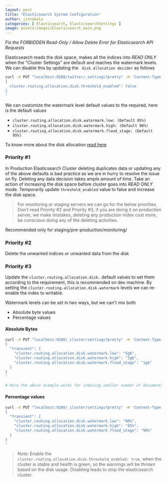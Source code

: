 ```yaml
---
layout: post
title: "Elasticsearch System Configuration"
author: jinnabalu
categories: [ Elasticsearch, ElasticsearchSettings ]
image: assets/images/Elasticsearch_main.png
---
```


*Fix the FORBIDDEN Read-Only / Allow Delete Error for Elasticsearch API Requests*

Elasticsearch reads the disk space, makes all the indices into *READ ONLY* when the "Cluster Settings" are default and reaches the watermark levels. We can disable this by updating the ` disk allocation decider` as follows

```bash
curl -X PUT "localhost:9200/twitter/_settings?pretty" -H 'Content-Type: application/json' -d'
{
  cluster.routing.allocation.disk.threshold_enabled": false
}
'
```

We can customize the watermark level default values to the required, here is the default values

- `cluster.routing.allocation.disk.watermark.low: (Default 85%)`
- `cluster.routing.allocation.disk.watermark.high: (Default 90%)` 
- `cluster.routing.allocation.disk.watermark.flood_stage: (Default 95%)`

To know more about the disk allocation [read here](https://www.elastic.co/guide/en/elasticsearch/reference/6.8/disk-allocator.html)

### Priority #1

In Production Elasticsearch Cluster deleting duplicates data or updating any of the above defaults is bad practice as we are in hurry to resolve the issue on fly. Deleting any data decision takes ample amount of time. Take an action of increasing the disk space before cluster goes into *READ ONLY* mode. Temporarily update `threshold_enabled` value to false and increase the disk space.

> For monitoring or staging servers we can go for the below priorities. Don't read Priority #2 and Priority #3, if you are doing it on production server, we make mistakes, deleting any production index cost more, be conscious doing any of the deleting activities.

Recommended only for staging/pre-production/monitoring/

### Priority #2

Delete the unwanted indices or unwanted data from the disk

### Priority #3

Update the `cluster.routing.allocation.disk.` default values to set them according to the requirement, this is recommended on dev machine. By setting the `cluster.routing.allocation.disk.watermark` levels we can re-enable the index to writable.

Watermark levels can be set in two ways, but we can't mix both

- Absolute byte values 
- Percentage values

#### Absolute Bytes

```bash
curl -X PUT "localhost:9200/_cluster/settings?pretty" -H 'Content-Type: application/json' -d'
{
  "transient": {
    "cluster.routing.allocation.disk.watermark.low": "5gb",
    "cluster.routing.allocation.disk.watermark.high": "3gb",
    "cluster.routing.allocation.disk.watermark.flood_stage": "1gb"
  }
}
'

# Here the above example works for indexing smaller number of documents/sec in dev or test

```
#### Percentage values

```bash
curl -X PUT "localhost:9200/_cluster/settings?pretty" -H 'Content-Type: application/json' -d'
{
  "transient": {
    "cluster.routing.allocation.disk.watermark.low": "90%",
    "cluster.routing.allocation.disk.watermark.high": "95%",
    "cluster.routing.allocation.disk.watermark.flood_stage": "98%"
  }
}
'
```

> Note: Enable the `cluster.routing.allocation.disk.threshold_enabled: true`, when the cluster is stable and health is green, so the warnings will be thrown based on the disk usage. Disabling leads to stop the elasticsearch cluster.